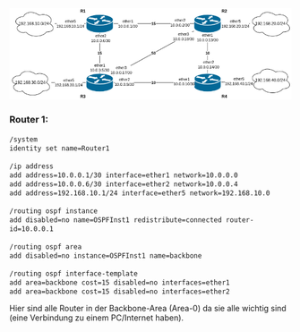 ![](Images/Untitled.png)
### Router 1:
```
/system 
identity set name=Router1

/ip address
add address=10.0.0.1/30 interface=ether1 network=10.0.0.0
add address=10.0.0.6/30 interface=ether2 network=10.0.0.4
add address=192.168.10.1/24 interface=ether5 network=192.168.10.0

/routing ospf instance 
add disabled=no name=OSPFInst1 redistribute=connected router-id=10.0.0.1

/routing ospf area 
add disabled=no instance=OSPFInst1 name=backbone

/routing ospf interface-template 
add area=backbone cost=15 disabled=no interfaces=ether1 
add area=backbone cost=15 disabled=no interfaces=ether2
```
Hier sind alle Router in der Backbone-Area (Area-0) da sie alle wichtig sind (eine Verbindung zu einem PC/Internet haben).